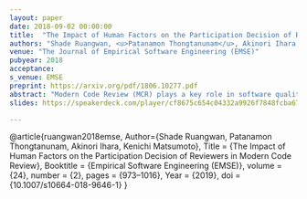 ```yaml
---
layout: paper
date: 2018-09-02 00:00:00
title:  "The Impact of Human Factors on the Participation Decision of Reviewers in Modern Code Review"
authors: "Shade Ruangwan, <u>Patanamon Thongtanunam</u>, Akinori Ihara, Kenichi Matsumoto"
venue: "The Journal of Empirical Software Engineering (EMSE)"
pubyear: 2018
acceptance: 
s_venue: EMSE
preprint: https://arxiv.org/pdf/1806.10277.pdf
abstract: "Modern Code Review (MCR) plays a key role in software quality practices. In MCR process, a new patch (i.e., a set of code changes) is encouraged to be examined by reviewers in order to identify weaknesses in source code prior to an integration into main software repositories. To mitigate the risk of having future defects, prior work suggests that MCR should be performed with sufficient review participation. Indeed, recent work shows that a low number of participated reviewers is associated with poor software quality. However, there is a likely case that a new patch still suffers from poor review participation even though reviewers were invited. Hence, in this paper, we set out to investigate the factors that are associated with the participation decision of an invited reviewer. Through a case study of 230,090 patches spread across the Android, LibreOffice, OpenStack and Qt systems, we find that (1) 16%-66% of patches have at least one invited reviewer who did not respond to the review invitation; (2) human factors play an important role in predicting whether or not an invited reviewer will participate in a review; (3) a review participation rate of an invited reviewers and code authoring experience of an invited reviewer are highly associated with the participation decision of an invited reviewer. These results can help practitioners better understand about how human factors associate with the participation decision of reviewers and serve as guidelines for inviting reviewers, leading to a better inviting decision and a better reviewer participation."
slides: https://speakerdeck.com/player/cf8675c654c04332a9926f7848fcba67

---
```

@article{ruangwan2018emse,
	Author={Shade Ruangwan, Patanamon Thongtanunam, Akinori Ihara, Kenichi Matsumoto},
	Title = {The Impact of Human Factors on the Participation Decision of Reviewers in Modern Code Review},
	Booktitle = {Empirical Software Engineering (EMSE)},
    volume = {24},
    number = {2},
	pages = {973–1016},
	Year = {2019},
    doi = {10.1007/s10664-018-9646-1}
}

